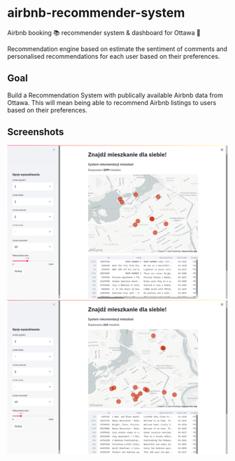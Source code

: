 # airbnb-recommender-system
Airbnb booking :books: recommender system &amp; dashboard for Ottawa :memo:

Recommendation engine based on estimate the sentiment of comments and personalised recommendations for each user based on their preferences.

## Goal
Build a Recommendation System with publically available Airbnb data from Ottawa. This will mean being able to recommend Airbnb listings to users based on their preferences.

## Screenshots

![ss1](./ss/ss1.png)
![ss2](./ss/ss2.png)
